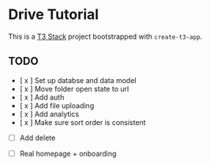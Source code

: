 # Drive Tutorial

This is a [T3 Stack](https://create.t3.gg/) project bootstrapped with `create-t3-app`.

## TODO

- [ x ] Set up databse and data model
- [ x ] Move folder open state to url
- [ x ] Add auth
- [ x ] Add file uploading
- [ x ] Add analytics
- [ x ] Make sure sort order is consistent
- [ ] Add delete
- [ ] Real homepage + onboarding


